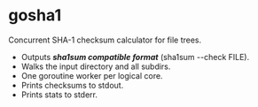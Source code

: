 # gosha1
Concurrent SHA-1 checksum calculator for file trees.

* Outputs **_sha1sum compatible format_** (sha1sum --check FILE).
* Walks the input directory and all subdirs.
* One goroutine worker per logical core.
* Prints checksums to stdout.
* Prints stats to stderr.


